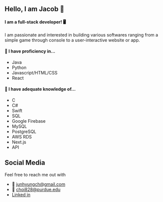## Hello, I am Jacob 👋


#### I am a full-stack developer! 🖥️
I am passionate and interested in building various softwares ranging from a simple game through console to a user-interactive website or app. 

#### 🔭 I have proficiency in...
* Java
* Python
* Javascript/HTML/CSS
* React

#### 🚀 I have adequate knowledge of...
* C
* C#
* Swift
* SQL
* Google Firebase
* MySQL
* PostgreSQL
* AWS RDS
* Next.js
* API

## Social Media
Feel free to reach me out with 
* 📧 junhyungch@gmail.com
* 📧 choi828@purdue.edu
* [Linked in](https://www.linkedin.com/in/junhyung-jacob-choi/) 


<!--
**JacobCho-i/JacobCho-i** is a ✨ _special_ ✨ repository because its `README.md` (this file) appears on your GitHub profile.

Here are some ideas to get you started:

- 🔭 I’m currently working on ...
- 🌱 I’m currently learning ...
- 👯 I’m looking to collaborate on ...
- 🤔 I’m looking for help with ...
- 💬 Ask me about ...
- 📫 How to reach me: ...
- 😄 Pronouns: ...
- ⚡ Fun fact: ...
-->
